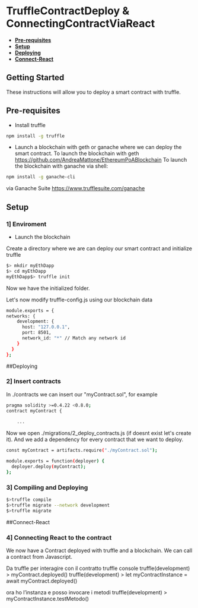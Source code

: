 # TruffleContractDeploy & ConnectingContractViaReact

* **[Pre-requisites](#pre-requisites)**
* **[Setup](#setup)**
* **[Deploying](#deploying)**
* **[Connect-React](#connectReact)**

## Getting Started

These instructions will allow you to deploy a smart contract with truffle.



## Pre-requisites
* Install truffle
```sh
npm install -g truffle
```

* Launch a blockchain with geth or ganache where we can deploy the smart contract.
To launch the blockchain with geth <https://github.com/AndreaMattone/EthereumPoABlockchain>
To launch the blockchain with ganache
via shell:
```sh
npm install -g ganache-cli
```
via Ganache Suite 
<https://www.trufflesuite.com/ganache>


## Setup

###  1]  Enviroment
* Launch the blockchain

Create a directory where we are can deploy our smart contract and initialize truffle
```sh
$> mkdir myEthDapp
$> cd myEthDapp
myEthDapp$> truffle init
```
Now we have the initialized folder.

Let's now modify truffle-config.js using our blockchain data
```sh
module.exports = {
networks: {
    development: {
      host: "127.0.0.1",
      port: 8501,
      network_id: "*" // Match any network id
    }
  }
};
```


##Deploying
###  2]  Insert contracts
In ./contracts we can insert our "myContract.sol", for example
```sh
pragma solidity >=0.4.22 <0.8.0;
contract myContract {
    
    ...
```

Now we open ./migrations/2_deploy_contracts.js (if doesnt exist let's create it).
And we add a dependency for every contract that we want to deploy.
```sh
const myContract = artifacts.require("./myContract.sol");

module.exports = function(deployer) {
  deployer.deploy(myContract);
};

```


### 3] Compiling and Deploying
```sh
$>truffle compile
$>truffle migrate --network development
$>truffle migrate
```

##Connect-React
###  4]  Connecting React to the contract
We now have a Contract deployed with truffle and a blockchain.
We can call a contract from Javascript.



Da truffle per interagire con il contratto
truffle console
truffle(development) > myContract.deployed()
truffle(development) > let myContractInstance = await myContract.deployed()

ora ho l’instanza e posso invocare i metodi
truffle(development) > myContractInstance.testMetodo()

